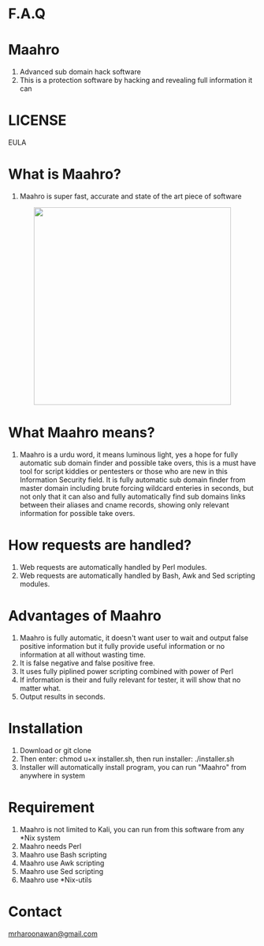 # F.A.Q 


# Maahro
1. Advanced sub domain hack software
2. This is a protection software by hacking and revealing full information it can

# LICENSE
EULA

# What is Maahro?
1. Maahro is super fast, accurate and state of the art piece of software


<div align="center">
    <img src="http://oi66.tinypic.com/ji0495.jpg" width="400px"</img> 
</div>


# What Maahro means?
1. Maahro is a urdu word, it means luminous light, yes a hope for fully automatic sub domain finder and possible take overs,
this is a must have tool for script kiddies or pentesters or those who are new in this Information Security field. It is
fully automatic sub domain finder from master domain including brute forcing wildcard enteries in seconds, but not only
that it can also and fully automatically find sub domains links between their aliases and cname records, showing only
relevant information for possible take overs. 


# How requests are handled?
1. Web requests are automatically handled by Perl modules.
2. Web requests are automatically handled by Bash, Awk and Sed scripting modules.


# Advantages of Maahro
1. Maahro is fully automatic, it doesn't want user to wait and output false positive information but 
it fully provide useful information or no information at all without wasting time.
2. It is false negative and false positive free.
3. It uses fully piplined power scripting combined with power of Perl
4. If information is their and fully relevant for tester, it will show that no matter what.
5. Output results in seconds.


# Installation
1. Download or git clone
2. Then enter: chmod u+x installer.sh, then run installer: ./installer.sh
3. Installer will automatically install program, you can run "Maahro" from anywhere in system


# Requirement
1. Maahro is not limited to Kali, you can run from this software from any *Nix system
2. Maahro needs Perl
3. Maahro use Bash scripting
4. Maahro use Awk scripting
5. Maahro use Sed scripting
6. Maahro use *Nix-utils


# Contact
mrharoonawan@gmail.com
